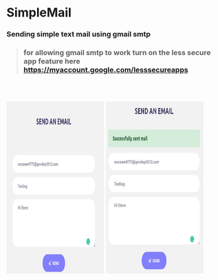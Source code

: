 # SimpleMail

### Sending simple text mail using gmail smtp 
> ### for allowing gmail smtp to work turn on the less secure app feature here https://myaccount.google.com/lesssecureapps
<br><br>
<p float="left">
  <img src="static/images/Input.jpg" width="45%" height="400px" title="Input"/>
  <img src="static/images/Output.jpg" width="45%" height="400px" title="Output"/> 
</p>
